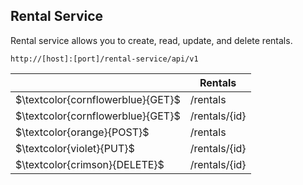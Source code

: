 
## Rental Service

Rental service allows you to create, read, update, and delete rentals.

<table>
    <thead>
        <tr>
            <th></th>
            <th>Rentals</th>
        </tr>
    </thead>
    <tbody>
<code>http://[host]:[port]/rental-service/api/v1</code>
        <tr>
            <td>$\textcolor{cornflowerblue}{GET}$</td>
            <td>/rentals</td>
        </tr>
        <tr>
            <td>$\textcolor{cornflowerblue}{GET}$</td>
            <td>/rentals/{id}</td>
        </tr>
        <tr>
            <td>$\textcolor{orange}{POST}$</td>
            <td>/rentals</td>
        </tr>
        <tr>
            <td>$\textcolor{violet}{PUT}$</td>
            <td>/rentals/{id}</td>
        </tr>
        <tr>
            <td>$\textcolor{crimson}{DELETE}$</td>
            <td>/rentals/{id}</td>
        </tr>
    </tbody>
</table>
